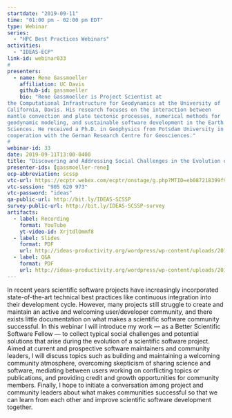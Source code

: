 ```yaml
---
startdate: "2019-09-11"
time: "01:00 pm - 02:00 pm EDT"
type: Webinar
series:
  - "HPC Best Practices Webinars"
activities:
  - "IDEAS-ECP"
link-id: webinar033
#
presenters:
  - name: Rene Gassmoeller
    affiliation: UC Davis
    github-id: gassmoeller
    bio: "Rene Gassmoeller is Project Scientist at
the Computational Infrastructure for Geodynamics at the University of
California, Davis. His research focuses on the interaction between
mantle convection and plate tectonic processes, numerical methods for
geodynamic modeling, and sustainable software development in the Earth
Sciences. He received a Ph.D. in Geophysics from Potsdam University in
cooperation with the German Research Centre for Geosciences."
#
webinar-id: 33
date: 2019-09-11T13:00-0400
title: "Discovering and Addressing Social Challenges in the Evolution of Scientific Software Projects"
presenter-ids: [gassmoeller-rene]
ecp-abbreviation: scssp
vtc-url: https://ecptr.webex.com/ecptr/onstage/g.php?MTID=eb087218399f983f4dba6fb3150d35cf1
vtc-session: "905 620 973"
vtc-password: "ideas"
qa-public-url: http://bit.ly/IDEAS-SCSSP
survey-public-url: http://bit.ly/IDEAS-SCSSP-survey
artifacts:
  - label: Recording
    format: YouTube
    yt-video-id: XrjtdlOmmf8
  - label: Slides
    format: PDF
    url: http://ideas-productivity.org/wordpress/wp-content/uploads/2019/10/webinar033-social-challenges-updated.pdf
  - label: Q&A
    format: PDF
    url: http://ideas-productivity.org/wordpress/wp-content/uploads/2019/09/webinar033-socialchallenges-qa.pdf
---
```

In recent years scientific software projects have increasingly
incorporated state-of-the-art technical best practices like continuous
integration into their development cycle. However, many projects still
struggle to create and maintain an active and welcoming user/developer
community, and there exists little documentation on what makes a
scientific software community successful. In this webinar I will
introduce my work — as a Better Scientific Software Fellow — to
collect typical social challenges and potential solutions that arise
during the evolution of a scientific software project. Aimed at
current and prospective software maintainers and community leaders, I
will discuss topics such as building and maintaining a welcoming
community atmosphere, overcoming skepticism of sharing science and
software, mediating between users working on conflicting topics or
publications, and providing credit and growth opportunities for
community members. Finally, I hope to initiate a conversation among
project and community leaders about what makes communities successful
so that we can learn from each other and improve scientific software
development together.
